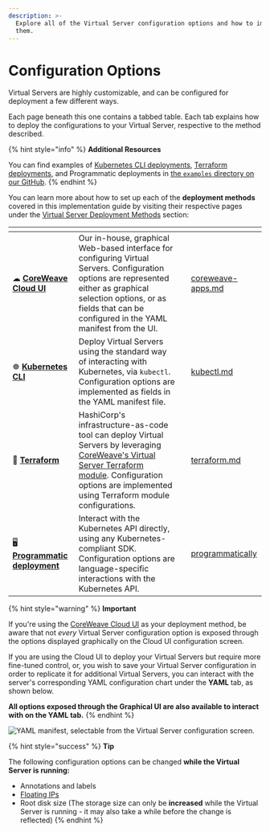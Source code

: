 ```yaml
---
description: >-
  Explore all of the Virtual Server configuration options and how to implement
  them.
---
```


# Configuration Options

Virtual Servers are highly customizable, and can be configured for deployment a few different ways.

Each page beneath this one contains a tabbed table. Each tab explains how to deploy the configurations to your Virtual Server, respective to the method described.

{% hint style="info" %}
**Additional Resources**

You can find examples of [Kubernetes CLI deployments](https://github.com/coreweave/kubernetes-cloud/tree/master/virtual-server/examples/kubectl), [Terraform deployments](https://github.com/coreweave/kubernetes-cloud/tree/master/virtual-server/examples/terraform), and Programmatic deployments in [the `examples` directory on our GitHub](https://github.com/coreweave/kubernetes-cloud/tree/master/virtual-server/examples).
{% endhint %}

You can learn more about how to set up each of the **deployment methods** covered in this implementation guide by visiting their respective pages under the [Virtual Server Deployment Methods](../../../virtual-servers/deployment-methods/) section:

<table data-card-size="large" data-view="cards"><thead><tr><th></th><th></th><th></th><th data-hidden data-card-target data-type="content-ref"></th></tr></thead><tbody><tr><td><span data-gb-custom-inline data-tag="emoji" data-code="2601">☁</span> <a href="../../../virtual-servers/deployment-methods/coreweave-apps.md"><strong>CoreWeave Cloud UI</strong></a></td><td>Our in-house, graphical Web-based interface for configuring Virtual Servers. Configuration options are represented either as graphical selection options, or as fields that can be configured in the YAML manifest from the UI.</td><td></td><td><a href="../../../virtual-servers/deployment-methods/coreweave-apps.md">coreweave-apps.md</a></td></tr><tr><td><strong></strong><span data-gb-custom-inline data-tag="emoji" data-code="2638">☸</span> <strong></strong> <a href="../deployment-methods/kubectl.md"><strong>Kubernetes CLI</strong></a><strong></strong></td><td>Deploy Virtual Servers using the standard way of interacting with Kubernetes, via <code>kubectl</code>. Configuration options are implemented as fields in the YAML manifest file.</td><td></td><td><a href="../deployment-methods/kubectl.md">kubectl.md</a></td></tr><tr><td><strong></strong><span data-gb-custom-inline data-tag="emoji" data-code="1f528">🔨</span> <strong></strong> <a href="../../../virtual-servers/deployment-methods/terraform.md"><strong>Terraform</strong></a></td><td>HashiCorp's infrastructure-as-code tool can deploy Virtual Servers by leveraging <a href="https://github.com/coreweave/kubernetes-cloud/tree/master/virtual-server/examples/terraform">CoreWeave's Virtual Server Terraform module</a>. Configuration options are implemented using Terraform module configurations.</td><td></td><td><a href="../../../virtual-servers/deployment-methods/terraform.md">terraform.md</a></td></tr><tr><td><strong></strong><span data-gb-custom-inline data-tag="emoji" data-code="1f5a5">🖥</span> <strong></strong> <a href="../../../virtual-servers/deployment-methods/programmatically/"><strong>Programmatic deployment</strong></a></td><td>Interact with the Kubernetes API directly, using any Kubernetes-compliant SDK. Configuration options are language-specific interactions with the Kubernetes API.</td><td></td><td><a href="../../../virtual-servers/deployment-methods/programmatically/">programmatically</a></td></tr></tbody></table>

{% hint style="warning" %}
**Important**

If you're using the [CoreWeave Cloud UI](../../../virtual-servers/deployment-methods/coreweave-apps.md) as your deployment method, be aware that not _every_ Virtual Server configuration option is exposed through the options displayed graphically on the Cloud UI configuration screen.

If you are using the Cloud UI to deploy your Virtual Servers but require more fine-tuned control, or, you wish to save your Virtual Server configuration in order to replicate it for additional Virtual Servers, you can interact with the server's corresponding YAML configuration chart under the **YAML** tab, as shown below.

**All options exposed through the Graphical UI are also available to interact with on the YAML tab.**
{% endhint %}

![YAML manifest, selectable from the Virtual Server configuration screen.
](<../../.gitbook/assets/image (108).png>)

{% hint style="success" %}
**Tip**

The following configuration options can be changed **while the Virtual Server is running:**

* Annotations and labels
* [Floating IPs](additional-features.md#floating-ips)
* Root disk size (The storage size can only be **increased** while the Virtual Server is running - it may also take a while before the change is reflected)
{% endhint %}
